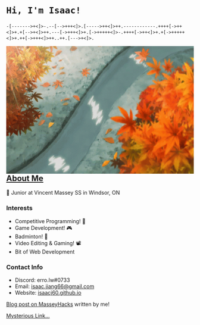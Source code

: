 # __```Hi, I'm Isaac!```__
```brainfuck
-[------->+<]>-.--[-->+++<]>.[----->++<]>++.------------.++++[->++<]>+.+[-->+<]>++.---[->+++<]>+.[->+++++<]>-.++++[->++<]>+.+[->+++++<]>+.++[->+++<]>++..++.[--->+<]>.
```

<img align="right" width="550" height="343" src="anime-leaves.gif">

## [About Me](https://github.com/IsaacJ60)

🔭 Junior at Vincent Massey SS in Windsor, ON

### Interests
- Competitive Programming! 🐍
- Game Development! 🎮
- Badminton! 🏸
- Video Editing & Gaming! 📽️
- Bit of Web Development

### Contact Info
- Discord: erro.lw#0733
- Email: isaac.jiang66@gmail.com
- Website: [isaacj60.github.io](https://isaacj60.github.io)

[Blog post on MasseyHacks](https://www.inspiritai.com/blogs/ai-student-blog/masseyhacks#:~:text=MasseyHacks%20is%20a%20hackathon%20event,its%20welcoming%20and%20inclusive%20environment) written by me!

[Mysterious Link...](https://dmoj.ca/user/IsaacJ60)

<!---
IsaacJ60/IsaacJ60 is a ✨ special ✨ repository because its `README.md` (this file) appears on your GitHub profile.
You can click the Preview link to take a look at your changes.
--->
